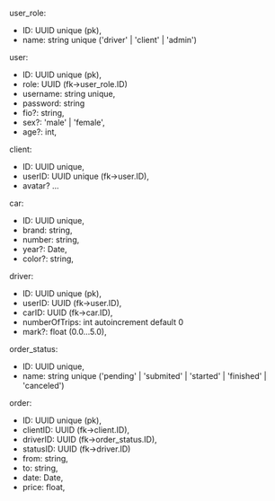 user_role:
  - ID: UUID unique (pk),
  - name: string unique ('driver' | 'client' | 'admin')
  
user:
  - ID: UUID unique (pk),
  - role: UUID (fk->user_role.ID)
  - username: string unique,
  - password: string
  - fio?: string,
  - sex?: 'male' | 'female',
  - age?: int,

client:
  - ID: UUID unique,
  - userID: UUID unique (fk->user.ID),
  - avatar?
  ...

car:
  - ID: UUID unique,
  - brand: string,
  - number: string,
  - year?: Date,
  - color?: string, 

driver:
  - ID: UUID unique (pk),
  - userID: UUID (fk->user.ID),
  - carID: UUID (fk->car.ID), 
  - numberOfTrips: int autoincrement default 0
  - mark?: float (0.0...5.0),

order_status:
  - ID: UUID unique,
  - name: string unique ('pending' | 'submited' | 'started' | 'finished' | 'canceled')

order:
  - ID: UUID unique (pk),
  - clientID: UUID (fk->client.ID),
  - driverID: UUID (fk->order_status.ID),
  - statusID: UUID (fk->driver.ID)
  - from: string,
  - to: string,
  - date: Date,
  - price: float,
